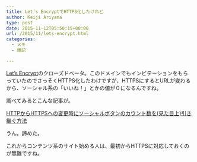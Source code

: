 ```yaml
---
title: Let’s EncryptでHTTPS化したけれど
author: Keiji Ariyama
type: post
date: 2015-11-12T05:50:15+00:00
url: /2015/11/lets-encrypt.html
categories:
  - メモ
  - 雑記

---
```

[Let&#8217;s Encrypt][1]のクローズドベータ。このドメインでもインビテーションをもらっていたのでさっそくHTTPS化したわけですが、HTTPSにするとURLが変わるから、ソーシャル系の「いいね！」とかの値が０になるんですね。

調べてみるとこんな記事が。

[HTTPからHTTPSへの変更時にソーシャルボタンのカウント数を(見た目上)引き継ぐ方法][2]

うん。諦めた。

これからコンテンツ系のサイト始める人は、最初からHTTPSに対応しておくのが無難ですね。

 [1]: https://letsencrypt.org/
 [2]: http://www.ayudante.jp/column/2015-07-01/17-24/